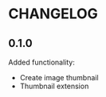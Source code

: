 CHANGELOG
=========

0.1.0
-----

Added functionality:

 * Create image thumbnail 
 * Thumbnail extension
